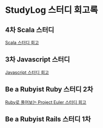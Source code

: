 # StudyLog 스터디 회고록 #

## 4차 Scala 스터디 ##

[Scala 스터디 회고](https://github.com/flowkater/ProjectEuler_kr/tree/master/scala)

## 3차 Javascript 스터디 ##

[Javascript 스터디 회고]()

## Be a Rubyist Ruby 스터디 2차 ##

[Ruby로 풀어보는 Project Euler 스터디 회고](https://github.com/flowkater/StudyLog/tree/master/Ruby)

## Be a Rubyist Rails 스터디 1차 ##

